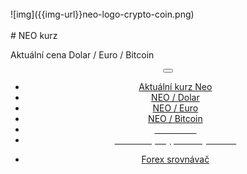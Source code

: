 ﻿<div class="jumbotron" markdown="1">
<br>
![img]({{img-url}}neo-logo-crypto-coin.png)
<br>
<br>
# NEO kurz

Aktuální cena Dolar / Euro / Bitcoin


</div>
<header class="navbar navbar-static-top navbar-inverse navbar-sticky" id="top" role="banner">
  <div class="container">
    <div class="navbar-header">
      <button class="navbar-toggle collapsed" type="button" data-toggle="collapse" data-target=".navbar-collapse">
        <span class="icon-bar"></span>
        <span class="icon-bar"></span>
        <span class="icon-bar"></span>
      </button>
    </div>
    <nav class="navbar-collapse collapse" role="navigation" style="height: 1px;" id="scrollpsy">
      <ul class="nav navbar-nav">
        <li class="active">
          <a href="#top">Aktuální <span class="hidden-sm">kurz Neo</span></a>
        </li>
        <li>
          <a href="#section-1">NEO / Dolar</a>
        </li>
        <li>
          <a href="#section-2">NEO / Euro</a>
        </li>
        <li>
          <a href="#section-3">NEO / Bitcoin</a>
        </li>
                                                                            <li>
                    <a href="http://blog.forexsrovnavac.cz/changelly"><span style="color: white;">Směnárna</span></a>       </li>
          <li>
          <a href="http://blog.forexsrovnavac.cz/plus500cz"><span style="color: white;">Obchoduj Kryptoměny Online</span></a>
        </li>
        </ul>
      <ul class="nav navbar-nav navbar-right">
        <li>
          <a href="{{url}}">Forex <i class="fa fa-bar-chart-o"></i> srovnávač</a>
          </ul>
        </li>
      </ul>
    </nav>
  </div>
</header>